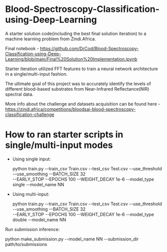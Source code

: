 # Blood-Spectroscopy-Classification-using-Deep-Learning

A starter solution code(including the best final solution iteration) to a machine learning problem from Zindi.Africa.

Final notebook - https://github.com/DrCod/Blood-Spectroscopy-Classification-using-Deep-Learning/blob/main/Final%20Solution%20Implementation.ipynb

Starter iteration utilized FFT features to train a neural network architecture in a single/multi-input fashion.

The ultimate goal of this project was to accurately identify the levels of different blood-based substrates from Near-Infrared Reflectance(NIR) spectral data.

More info about the challenge and datasets acquisition can be found here - https://zindi.africa/competitions/bloodsai-blood-spectroscopy-classification-challenge

# How to ran starter scripts in single/multi-input modes 

- Using single input:

  python train.py --train_csv Train.csv --test_csv Test.csv --use_threshold --use_smoothing --BATCH_SIZE  32 \
                  --EARLY_STOP --EPOCHS 100 --WEIGHT_DECAY 1e-6 --model_type single --model_name NN
                
        
- Using multi-input:

  python train.py --train_csv Train.csv --test_csv Test.csv --use_threshold --use_smoothing --BATCH_SIZE  32 \
                  --EARLY_STOP --EPOCHS 100 --WEIGHT_DECAY 1e-6 --model_type double --model_name NN

Run submission inference:

python make_submission.py --model_name NN --submission_dir path/to/submissions
